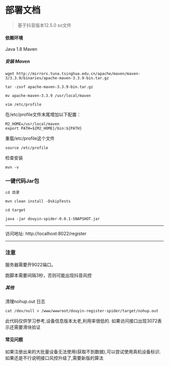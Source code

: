# 部署文档

> 基于抖音版本12.5.0 so文件

#### 依赖环境

Java 1.8 Maven

##### 安装 Maven

```
wget http://mirrors.tuna.tsinghua.edu.cn/apache/maven/maven-3/3.3.9/binaries/apache-maven-3.3.9-bin.tar.gz
```

````
tar -zxvf apache-maven-3.3.9-bin.tar.gz
````

````
mv apache-maven-3.3.9 /usr/local/maven
````

````
vim /etc/profile
````

在/etc/profile文件末尾增加以下配置：

````
M2_HOME=/usr/local/maven
export PATH=${M2_HOME}/bin:${PATH}
````

重载/etc/profile这个文件

````
source /etc/profile
````

检查安装

```
mvn -v
```



### 一键代码Jar包

```
cd 目录
```
```
mvn clean install -DskipTests
```
```
cd target
```
```
java -jar douyin-spider-0.0.1-SNAPSHOT.jar
```
---
访问地址: http://localhost:8022/register

---

### 注意

服务器需要开9022端口。  

跑脚本需要间隔3秒，否则可能出现抖音风控  

##### 其他
清理nohup.out 日志
```
cat /dev/null > /www/wwwroot/douyin-register-spider/target/nohup.out
```

此代码仅供学习参考,设备信息版本太老,利用率很低的.
如果访问接口出现3072表示还需要滑块验证

#### 常见问题

如果注册出来的大批量设备无法使用(获取不到数据),可以尝试使用真机设备标识. 如果还是不行说明接口风控升级了,需要新版的算法
